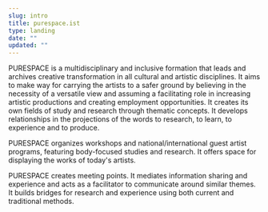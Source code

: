 ```yaml
---
slug: intro
title: purespace.ist
type: landing
date: ""
updated: ""
---
```

PURESPACE is a multidisciplinary and inclusive formation that leads and archives creative transformation in all cultural and artistic disciplines. It aims to make way for carrying the artists to a safer ground by believing in the necessity of a versatile view and assuming a facilitating role in increasing artistic productions and creating employment opportunities. It creates its own fields of study and research through thematic concepts. It develops relationships in the projections of the words to research, to learn, to experience and to produce.

PURESPACE organizes workshops and national/international guest artist programs, featuring body-focused studies and research. It offers space for displaying the works of today's artists.

PURESPACE creates meeting points. It mediates information sharing and experience and acts as a facilitator to communicate around similar themes. It builds bridges for research and experience using both current and traditional methods.